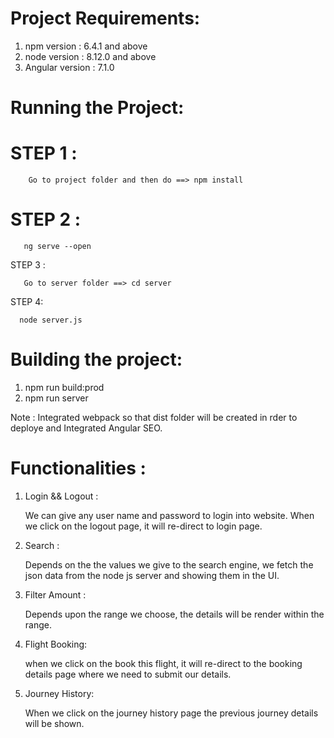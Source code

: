 <!-- # FSE

This project was generated with [Angular CLI](https://github.com/angular/angular-cli) version 7.1.0.

## Development server

Run `ng serve` for a dev server. Navigate to `http://localhost:4200/`. The app will automatically reload if you change any of the source files.

## Code scaffolding

Run `ng generate component component-name` to generate a new component. You can also use `ng generate directive|pipe|service|class|guard|interface|enum|module`.

## Build

Run `ng build` to build the project. The build artifacts will be stored in the `dist/` directory. Use the `--prod` flag for a production build.

## Running unit tests

Run `ng test` to execute the unit tests via [Karma](https://karma-runner.github.io).

## Running end-to-end tests

Run `ng e2e` to execute the end-to-end tests via [Protractor](http://www.protractortest.org/).

## Further help

To get more help on the Angular CLI use `ng help` or go check out the [Angular CLI README](https://github.com/angular/angular-cli/blob/master/README.md). -->

Project Requirements:
=====================

1. npm version : 6.4.1 and above
2. node version : 8.12.0 and above
3. Angular version : 7.1.0 



Running the Project:
===================

STEP 1 :
 ========

        Go to project folder and then do ==> npm install

STEP 2 :
 ========
 
       ng serve --open

STEP 3 :

       Go to server folder ==> cd server

STEP 4: 

      node server.js





Building the project:
=====================

1. npm run build:prod
2. npm run server

Note : Integrated webpack so that dist folder will be created in rder to deploye and Integrated Angular SEO.


Functionalities :
==============

1. Login && Logout :

    We can give any user name and password to login into website. When we click on the logout page, it will re-direct to login page.

2. Search :

   Depends on the the values we give to the search engine, we fetch the json data from the node js server and showing them in the UI.

3. Filter Amount :

   Depends upon the range we choose, the details will be render within the range.

4. Flight Booking:

   when we click on the book this flight, it will re-direct to the booking details page where we need to submit our details.

5. Journey History:

    When we click on the journey history page the previous journey details will be shown.


       
